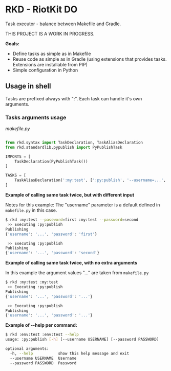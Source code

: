 RKD - RiotKit DO
================

Task executor - balance between Makefile and Gradle.

THIS PROJECT IS A WORK IN PROGRESS.

**Goals:**
- Define tasks as simple as in Makefile
- Reuse code as simple as in Gradle (using extensions that provides tasks. Extensions are installable from PIP)
- Simple configuration in Python


## Usage in shell

Tasks are prefixed always with ":". Each task can handle it's own arguments.

### Tasks arguments usage


*makefile.py*
```python

from rkd.syntax import TaskDeclaration, TaskAliasDeclaration
from rkd.standardlib.pypublish import PyPublishTask

IMPORTS = [
    TaskDeclaration(PyPublishTask())
]

TASKS = [
    TaskAliasDeclaration(':my:test', [':py:publish', '--username=...', '--password=...'])
]

```


**Example of calling same task twice, but with different input**

Notes for this example: The "username" parameter is a default defined in `makefile.py` in this case.

```bash
$ rkd :my:test --password=first :my:test --password=second
 >> Executing :py:publish
Publishing
{'username': '...', 'password': 'first'}

 >> Executing :py:publish
Publishing
{'username': '...', 'password': 'second'}

```

**Example of calling same task twice, with no extra arguments**

In this example the argument values "..." are taken from `makefile.py`

```bash
$ rkd :my:test :my:test
 >> Executing :py:publish
Publishing
{'username': '...', 'password': '...'}

 >> Executing :py:publish
Publishing
{'username': '...', 'password': '...'}

```

**Example of --help per command:**

```bash
$ rkd :env:test :env:test --help
usage: :py:publish [-h] [--username USERNAME] [--password PASSWORD]

optional arguments:
  -h, --help           show this help message and exit
  --username USERNAME  Username
  --password PASSWORD  Password
```
